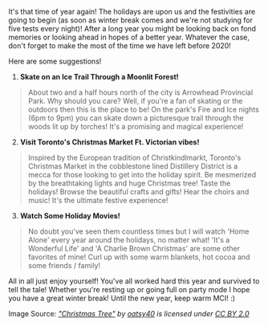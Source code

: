 

It's that time of year again! The holidays are upon us and the
festivities are going to begin (as soon as winter break comes and we're
not studying for five tests every night)! After a long year you might be
looking back on fond memories or looking ahead in hopes of a better
year. Whatever the case, don't forget to make the most of the time we
have left before 2020!

Here are some suggestions!

1.  **Skate on an Ice Trail Through a Moonlit Forest!**

> About two and a half hours north of the city is Arrowhead Provincial
> Park. Why should you care? Well, if you're a fan of skating or the
> outdoors then this is the place to be! On the park's Fire and Ice
> nights (6pm to 9pm) you can skate down a picturesque trail through the
> woods lit up by torches! It's a promising and magical experience!

2.  **Visit Toronto's Christmas Market Ft. Victorian vibes!**

> Inspired by the European tradition of Christkindlmarkt, Toronto's
> Christmas Market in the cobblestone lined Distillery District is a
> mecca for those looking to get into the holiday spirit. Be mesmerized
> by the breathtaking lights and huge Christmas tree! Taste the
> holidays! Browse the beautiful crafts and gifts! Hear the choirs and
> music! It's the ultimate festive experience!

3.  **Watch Some Holiday Movies!**

> No doubt you've seen them countless times but I will watch 'Home
> Alone' every year around the holidays, no matter what! 'It\'s a
> Wonderful Life' and 'A Charlie Brown Christmas' are some other
> favorites of mine! Curl up with some warm blankets, hot cocoa and some
> friends / family!

All in all just enjoy yourself! You've all worked hard this year and
survived to tell the tale! Whether you're resting up or going full on
party mode I hope you have a great winter break! Until the new year,
keep warm MCI! :)

Image Source: *[\"Christmas
Tree\"](https://www.flickr.com/photos/68089229@N06/22961506443) by
[oatsy40](https://www.flickr.com/photos/68089229@N06) is licensed under
[CC BY 2.0
](https://creativecommons.org/licenses/by/2.0/?ref=ccsearch&atype=rich)*
